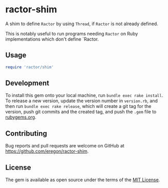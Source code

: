 # ractor-shim

A shim to define `Ractor` by using `Thread`, if `Ractor` is not already defined.

This is notably useful to run programs needing `Ractor` on Ruby implementations which don't define `Ractor.

## Usage

```ruby
require 'ractor/shim'
```

## Development

To install this gem onto your local machine, run `bundle exec rake install`. To release a new version, update the version number in `version.rb`, and then run `bundle exec rake release`, which will create a git tag for the version, push git commits and the created tag, and push the `.gem` file to [rubygems.org](https://rubygems.org).

## Contributing

Bug reports and pull requests are welcome on GitHub at https://github.com/eregon/ractor-shim.

## License

The gem is available as open source under the terms of the [MIT License](https://opensource.org/licenses/MIT).
